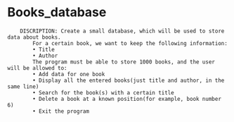# Books_database
        DISCRIPTION: Create a small database, which will be used to store data about books.
            For a certain book, we want to keep the following information:
            • Title
            • Author
            The program must be able to store 1000 books, and the user will be allowed to:
            • Add data for one book
            • Display all the entered books(just title and author, in the same line)
            • Search for the book(s) with a certain title
            • Delete a book at a known position(for example, book number 6)
            • Exit the program
